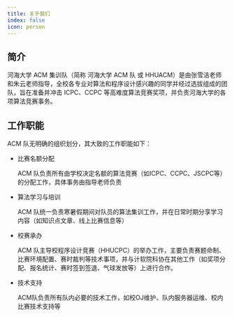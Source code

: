 ```yaml
---
title: 关于我们
index: false
icon: person
---
```


## 简介

河海大学 ACM 集训队（简称 河海大学 ACM 队 或 HHUACM）是由张雪洁老师和朱云老师指导，全校各专业对算法和程序设计感兴趣的同学并经过选拔组成的团队，旨在准备并冲击 ICPC、CCPC 等高难度算法竞赛奖项，并负责河海大学的各项算法竞赛事务。

## 工作职能

ACM 队无明确的组织划分，其大致的工作职能如下：

* 比赛名额分配

  ACM 队负责所有由学校决定名额的算法竞赛（如ICPC、CCPC、JSCPC等）的分配工作，具体事务由指导老师负责

* 算法学习与培训

  ACM 队统一负责寒暑假期间对队员的算法集训工作，并在日常时期分享学习内容（如知识点文章、线上比赛信息等）

* 校赛承办

  ACM 队主导校程序设计竞赛（HHUCPC）的举办工作，主要负责赛题命制、比赛环境配置、赛时裁判等技术事项，并与计软院科协在其他工作（如奖项分配、报名统计、赛时签到签退、气球发放等）上进行合作。

* 技术支持

  ACM队负责所有队内必要的技术工作，如校OJ维护、队内服务器运维、校内比赛技术支持等